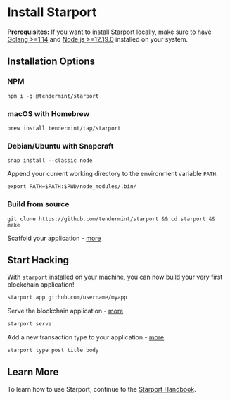 # Install Starport 

**Prerequisites:** If you want to install Starport locally, make sure to have [Golang >=1.14](https://golang.org/) and [Node.js >=12.19.0](https://nodejs.org/) installed on your system.

## Installation Options

### NPM

```
npm i -g @tendermint/starport
```

### macOS with Homebrew

```
brew install tendermint/tap/starport
```

### Debian/Ubuntu with Snapcraft

```
snap install --classic node
```

Append your current working directory to the environment variable `PATH`:

```
export PATH=$PATH:$PWD/node_modules/.bin/
```

### Build from source

```
git clone https://github.com/tendermint/starport && cd starport && make
```

Scaffold your application - [more](02%20Using%20Starport/01_using_starport/01_using_starport.md#your-blockchain-application)

## Start Hacking

With `starport` installed on your machine, you can now build your very first blockchain application!

```bash
starport app github.com/username/myapp
```

Serve the blockchain application - [more](02%20Using%20Starport/01_using_starport/01_using_starport.md#serve)

```bash
starport serve
```

Add a new transaction type to your application - [more](02%20Using%20Starport/01_using_starport/01_using_starport.md#how-to-use-types)

```bash
starport type post title body
```

## Learn More

To learn how to use Starport, continue to the [Starport Handbook](/docs/README.md).
